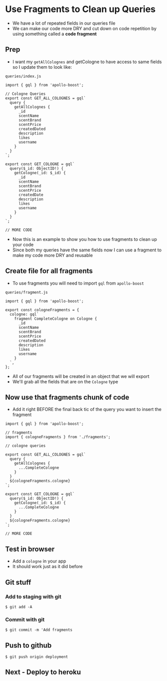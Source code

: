 # Use Fragments to Clean up Queries
* We have a lot of repeated fields in our queries file
* We can make our code more DRY and cut down on code repetition by using something called a **code fragment**

## Prep
* I want my `getAllColognes` and getCologne to have access to same fields so I update them to look like:

`queries/index.js`

```
import { gql } from 'apollo-boost';

// Cologne Queries
export const GET_ALL_COLOGNES = gql`
  query {
    getAllColognes {
      _id
      scentName
      scentBrand
      scentPrice
      createdDated
      description
      likes
      username
    }
  }
`;

export const GET_COLOGNE = gql`
  query($_id: ObjectID!) {
    getCologne(_id: $_id) {
      _id
      scentName
      scentBrand
      scentPrice
      createdDate
      description
      likes
      username
    }
  }
`;

// MORE CODE
```

* Now this is an example to show you how to use fragments to clean up your code
* Since both my queries have the same fields now I can use a fragment to make my code more DRY and reusable

## Create file for all fragments
* To use fragments you will need to import `gql` from `apollo-boost`

`queries/fragment.js`

```
import { gql } from 'apollo-boost';

export const cologneFragments = {
  cologne: gql`
    fragment CompleteCologne on Cologne {
      _id
      scentName
      scentBrand
      scentPrice
      createdDated
      description
      likes
      username
    }
  `,
};
```

* All of our fragments will be created in an object that we will export
* We'll grab all the fields that are on the `Cologne` type

## Now use that fragments chunk of code
* Add it right BEFORE the final back tic of the query you want to insert the fragment

```
import { gql } from 'apollo-boost';

// fragments
import { cologneFragments } from './fragments';

// cologne queries

export const GET_ALL_COLOGNES = gql`
  query {
    getAllColognes {
      ...CompleteCologne
    }
  }
  ${cologneFragments.cologne}
`;

export const GET_COLOGNE = gql`
  query($_id: ObjectID!) {
    getCologne(_id: $_id) {
      ...CompleteCologne
    }
  }
  ${cologneFragments.cologne}
`;

// MORE CODE
```

## Test in browser
* Add a `cologne` in your app
* It should work just as it did before

## Git stuff

### Add to staging with git
`$ git add -A`

### Commit with git
`$ git commit -m 'Add fragments`

## Push to github
`$ git push origin deployment`

## Next - Deploy to heroku
